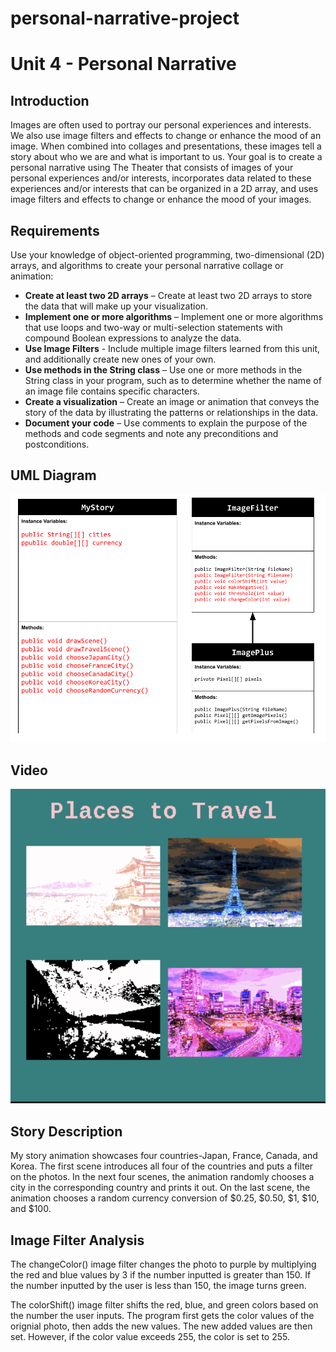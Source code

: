 # personal-narrative-project
# Unit 4 - Personal Narrative

## Introduction

Images are often used to portray our personal experiences and interests. We also use image filters and effects to change or enhance the mood of an image. When combined into collages and presentations, these images tell a story about who we are and what is important to us. Your goal is to create a personal narrative using The Theater that consists of images of your personal experiences and/or interests, incorporates data related to these experiences and/or interests that can be organized in a 2D array, and uses image filters and effects to change or enhance the mood of your images.

## Requirements

Use your knowledge of object-oriented programming, two-dimensional (2D) arrays, and algorithms to create your personal narrative collage or animation:

- **Create at least two 2D arrays** – Create at least two 2D arrays to store the data that will make up your visualization.
- **Implement one or more algorithms** – Implement one or more algorithms that use loops and two-way or multi-selection statements with compound Boolean expressions to analyze the data.
- **Use Image Filters** - Include multiple image filters learned from this unit, and additionally create new ones of your own.
- **Use methods in the String class** – Use one or more methods in the String class in your program, such as to determine whether the name of an image file contains specific characters.
- **Create a visualization** – Create an image or animation that conveys the story of the data by illustrating the patterns or relationships in the data.
- **Document your code** – Use comments to explain the purpose of the methods and code segments and note any preconditions and postconditions.

## UML Diagram


![UML Diagram for my project](UMLDiagram.png)

## Video

[![Thumbnail for my project](thumbnail.png)](https://youtu.be/PL_-QpqNvtY)

## Story Description

My story animation showcases four countries-Japan, France, Canada, and Korea. The first scene introduces all four of the countries and puts a filter on the photos. In the next four scenes, the animation randomly chooses a city in the corresponding country and prints it out. On the last scene, the animation chooses a random currency conversion of $0.25, $0.50, $1, $10, and $100. 

## Image Filter Analysis

The changeColor() image filter changes the photo to purple by multiplying the red and blue values by 3 if the number inputted is greater than 150. If the number inputted by the user is less than 150, the image turns green. 

The colorShift() image filter shifts the red, blue, and green colors based on the number the user inputs. The program first gets the color values of the orignial photo, then adds the new values. The new added values are then set. However, if the color value exceeds 255, the color is set to 255.  